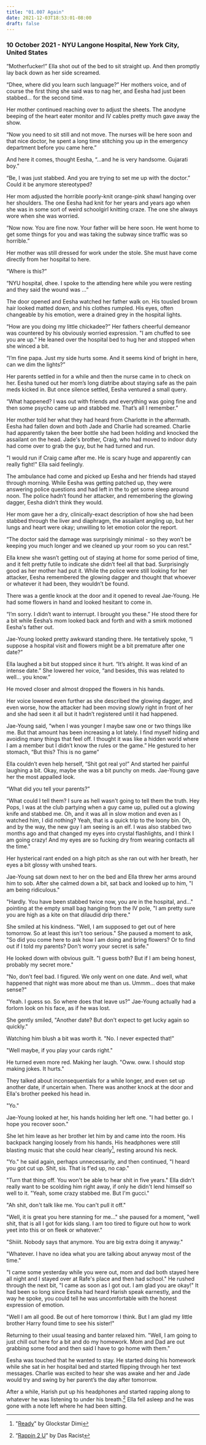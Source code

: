 ```yaml
---
title: "01.007 Again"
date: 2021-12-03T18:53:01-08:00
draft: false
---
```

### 10 October 2021 - NYU Langone Hospital, New York City, United States

“Motherfucker!” Ella shot out of the bed to sit straight up. And then promptly lay back down as her side screamed. 

“<span class="foreign-language" lang="pa" title="Daughter" style>Dhee</span>, where did you learn such language?” Her mothers voice, and of course the first thing she said was to nag her, and Eesha had just been stabbed… for the second time. 

Her mother continued reaching over to adjust the sheets.  The anodyne beeping of the heart eater monitor and IV cables pretty much gave away the show. 

“Now you need to sit still and not move. The nurses will be here soon and that nice doctor, he spent a long time stitching you up in the emergency department before you came here.”

And here it comes, thought Eesha, “…and he is very handsome. Gujarati boy.”

“<span class="foreign-language" lang="pa" title="Mom">Be</span>, I was just stabbed. And you are trying to set me up with the doctor.” Could it be anymore stereotyped?

Her mom adjusted the horrible poorly-knit orange-pink shawl hanging over her shoulders. The one Eesha had knit for her years and years ago when she was in some sort of weird schoolgirl knitting craze. The one she always wore when she was worried. 

“Now now. You are fine now. Your father will be here soon. He went home to get some things for you and was taking the subway since traffic was so horrible.”

Her mother was still dressed for work under the stole. She must have come directly from her hospital to here. 

“Where is this?” 

“NYU hospital, <span class="foreign-language" lang="pa" title="Daughter" style>dhee</span>. I spoke to the attending here while you were resting and they said the wound was …”

The door opened and Eesha watched her father walk on. His tousled brown hair looked matted down, and his clothes rumpled. His eyes, often changeable by his emotion, were a drained grey in the hospital lights.

“How are you doing my little chickadee?” Her fathers cheerful demeanor was countered by his obviously worried expression. "I am chuffed to see you are up." He leaned over the hospital bed to hug her and stopped when she winced a bit.

“I’m fine papa. Just my side hurts some. And it seems kind of bright in here, can we dim the lights?” 

Her parents settled in for a while and then the nurse came in to check on her. Eesha tuned out her mom’s long diatribe about staying safe as the pain meds kicked in. But once silence settled, Eesha ventured a small query.

 “What happened? I was out with friends and everything was going fine and then some psycho came up and stabbed me. That’s all I remember.”

Her mother told her what they had heard from Charlotte in the aftermath. Eesha had fallen down and both Jade and Charlie had screamed. Charlie had apparently taken the beer bottle she had been holding and knocked the assailant on the head. Jade's brother, Craig, who had moved to indoor duty had come over to grab the guy, but he had turned and run.

"I would run if Craig came after me. He is scary huge and apparently can really fight!" Ella said feelingly. 

The ambulance had come and picked up Eesha and her friends had stayed through morning.  While Eesha was getting patched up, they were answering police questions and had left in the to get some sleep around noon. The police hadn’t found her attacker, and remembering the glowing dagger, Eesha didn’t think they would.

Her mom gave her a dry, clinically-exact description of how she had been stabbed through the liver and diaphragm, the assailant angling up, but her lungs and heart were okay; unwilling to let emotion color the report.

“The doctor said the damage was surprisingly minimal - so they won’t be keeping you much longer and we cleaned up your room so you can rest.”

Ella knew she wasn’t getting out of staying at home for some period of time, and it felt pretty futile to indicate she didn’t feel all that bad. Surprisingly good as her mother had put it. While the police were still looking for her attacker, Eesha remembered the glowing dagger and thought that whoever or whatever it had been, they wouldn’t be found. 

There was a gentle knock at the door and it opened to reveal Jae-Young. He had some flowers in hand and looked hesitant to come in. 

“I’m sorry.  I didn’t want to interrupt.  I brought you these.” He stood there for a bit while Eesha’s mom looked back and forth and with a smirk motioned Eesha's father out. 

Jae-Young looked pretty awkward standing there. He tentatively spoke, “I suppose a hospital visit and flowers might be a bit premature after one date?”

Ella laughed a bit but stopped since it hurt. “It’s alright. It was kind of an intense date.” She lowered her voice, “and besides, this was related to well… you know.”

He moved closer and almost dropped the flowers in his hands. 

Her voice lowered even further as she described the glowing dagger, and even worse, how the attacker had been moving slowly right in front of her and she had seen it all but it hadn’t registered until it had happened. 

Jae-Young said, “when I was younger I maybe saw one or two things like me.  But that amount has been increasing a lot lately.  I find myself hiding and avoiding many things that feel off. I thought it was like a hidden world where I am a member but I didn’t know the rules or the game.” He gestured to her stomach, “But this? This is no game”

Ella  couldn’t even help herself, “Shit got real yo!” And started her painful laughing a bit. Okay, maybe she was a bit punchy on meds. Jae-Young gave her the most appalled look.

“What did you tell your parents?”

“What could I tell them? I sure as hell wasn't going to tell them the truth. Hey Pops, I was at the club partying when a guy came up, pulled out a glowing knife  and stabbed me. Oh, and it was all in slow motion and even as I watched him, I did nothing? Yeah, that is a quick trip to the loony bin. Oh, and by the way, the new guy I am seeing is an elf. I was also stabbed two months ago and that changed my eyes into crystal flashlights, and I think I am going crazy! And my eyes are so fucking dry from wearing contacts all the time."

Her hysterical rant ended on a high pitch as she ran out with her breath, her eyes a bit glossy with unshed tears.

Jae-Young sat down next to her on the bed and Ella threw her arms around him to sob. After she calmed down a bit, sat back and looked up to him, "I am being ridiculous."

"Hardly. You have been stabbed twice now, you are in the hospital, and…" pointing at the empty small bag hanging from the IV pole, "I am pretty sure you are high as a kite on that dilaudid drip there."

She smiled at his kindness. "Well, I am supposed to get out of here tomorrow. So at least this isn't too serious." She paused a moment to ask, "So did you come here to ask how I am doing and bring flowers? Or to find out if I told my parents? Don't worry your secret is safe."

He looked down with obvious guilt. "I guess both? But if I am being honest, probably my secret more."

"No, don't feel bad. I figured. We only went on one date. And well, what happened that night was more about me than us. Ummm… does that make sense?"

"Yeah. I guess so. So where does that leave us?" Jae-Young actually had a forlorn look on his face, as if he was lost.

She gently smiled, "Another date? But don't expect to get lucky again so quickly."

Watching him blush a bit was worth it. "No. I never expected that!"

"Well maybe, if you play your cards right."

He turned even more red. Making her laugh. "Oww. oww. I should stop making jokes. It hurts."

They talked about inconsequentials for a while longer, and even set up another date, if uncertain when. There was another knock at the door and Ella's brother peeked his head in.

"Yo."

Jae-Young looked at her, his hands holding her left one. "I had better go. I hope you recover soon."

She let him leave as her brother let him by and came into the room. His backpack hanging loosely from his hands. His headphones were still blasting music that she could hear clearly[^1], resting around his neck.

"Yo." he said again, perhaps unnecessarily, and then continued, "I heard you got cut up. Shit, sis. That is f'ed up, no cap."

"Turn that thing off. You won't be able to hear shit in five years." Ella didn't really want to be scolding him right away, if only he didn't lend himself so well to it. "Yeah, some crazy stabbed me. But I'm gucci."

"Ah shit, don't talk like me. You can't pull it off." 

"Well, it is great you here stanning for me…" she paused for a moment, "well shit, that is all I got for kids slang. I am too tired to figure out how to work yeet into this or on fleek or whatever."

"Shiiit. Nobody says that anymore. You are big extra doing it anyway."

"Whatever. I have no idea what you are talking about anyway most of the time."

"I came some yesterday while you were out, mom and dad both stayed here all night and I stayed over at Rafe's place and then had school." He rushed through the next bit, "I came as soon as I got out. I am glad you are okay!" It had been so long since Eesha had heard Harish speak earnestly, and the way he spoke, you could tell he was uncomfortable with the honest expression of emotion.

"Well I am all good. Be out of here tomorrow I think. But I am glad my little brother Harry found time to see his sister!"

Returning to their usual teasing and banter relaxed him. "Well, I am going to just chill out here for a bit and do my homework. Mom and Dad are out grabbing some food and then said I have to go home with them."

Eesha was touched that he wanted to stay. He started doing his homework while she sat in her hospital bed and started flipping through her text messages. Charlie was excited to hear she was awake and her and Jade would try and swing by her parent’s the day after tomorrow. 

After a while, Harish put up his headphones and started rapping along to whatever he was listening to under his breath.[^2] Ella fell asleep and he was gone with a note left where he had been sitting. 

[^1]: "[Ready](https://www.youtube.com/watch?v=PvA05c1oRhQ)" by Glockstar Dimi
[^2]: “[Rappin 2 U](https://youtu.be/XtD-V_DXysA)” by Das Racist